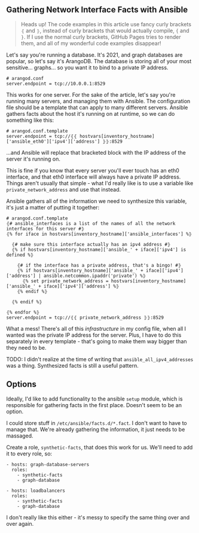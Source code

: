 ## Gathering Network Interface Facts with Ansible

> Heads up! The code examples in this article use fancy curly brackets `⦃` and `⦄`, instead 
of curly brackets that would actually compile, `{` and `}`. If I use the normal curly brackets,
GitHub Pages tries to render them, and all of my wonderful code examples disappear! 

Let's say you're running a database. It's 2021, and graph databases are popular, so let's say
it's ArangoDB. The database is storing all of your most sensitive... graphs... so you want it
to bind to a private IP address. 

```
# arangod.conf
server.endpoint = tcp://10.0.0.1:8529
```

This works for one server. For the sake of the article, let's say you're running many servers,
and managing them with Ansible. The configuration file should be a template that can apply to many
different servers. Ansible gathers facts about the host it's running on at runtime, so we can do
something like this:

```
# arangod.conf.template
server.endpoint = tcp://⦃⦃ hostvars[inventory_hostname]['ansible_eth0']['ipv4']['address'] ⦄⦄:8529
```

...and Ansible will replace that bracketed block with the IP address of the server it's running on.

This is fine if you know that every server you'll ever touch has an eth0 interface, and that eth0
interface will always have a private IP address. Things aren't usually that simple - what I'd really
like is to use a variable like `private_network_address` and use that instead. 

Ansible gathers all of the information we need to synthesize this variable, it's just a matter of 
putting it together:

```
# arangod.conf.template
⦃# ansible_interfaces is a list of the names of all the network interfaces for this server #⦄
⦃% for iface in hostvars[inventory_hostname]['ansible_interfaces'] %⦄

  ⦃# make sure this interface actually has an ipv4 address #⦄
  ⦃% if hostvars[inventory_hostname]['ansible_' + iface]['ipv4'] is defined %⦄
  
    ⦃# if the interface has a private address, that's a bingo! #⦄
    ⦃% if hostvars[inventory_hostname]['ansible_' + iface]['ipv4']['address'] | ansible.netcommon.ipaddr('private') %⦄
      ⦃% set private_network_address = hostvars[inventory_hostname]['ansible_' + iface]['ipv4']['address'] %⦄
    ⦃% endif %⦄
    
  ⦃% endif %⦄

⦃% endfor %⦄
server.endpoint = tcp://⦃⦃ private_network_address ⦄⦄:8529
```

What a mess! There's all of this _infrastructure_ in my config file, when all I wanted was
the private IP address for the server. Plus, I have to do this separately in every template - 
that's going to make them way bigger than they need to be. 

TODO: I didn't realize at the time of writing that `ansible_all_ipv4_addresses` was a thing. 
Synthesized facts is still a useful pattern. 

## Options
Ideally, I'd like to add functionality to the ansible `setup` module, which is responsible
for gathering facts in the first place. Doesn't seem to be an option.

I could store stuff in `/etc/ansible/facts.d/*.fact`. I don't want to have to manage that.
We're already gathering the information, it just needs to be massaged.

Create a role, `synthetic-facts`, that does this work for us. We'll need to add it to 
every role, so:
```
- hosts: graph-database-servers
  roles:
    - synthetic-facts
    - graph-database
    
- hosts: loadbalancers
  roles:
    - synthetic-facts
    - graph-database
```

I don't really like this either - it's messy to specify the same thing over and over again.
